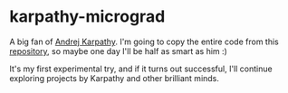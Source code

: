 # karpathy-micrograd
A big fan of [Andrej Karpathy](https://github.com/karpathy). I'm going to copy the entire code from this [repository](https://github.com/karpathy/micrograd), so maybe one day I'll be half as smart as him :)

It's my first experimental try, and if it turns out successful, I'll continue exploring projects by Karpathy and other brilliant minds.